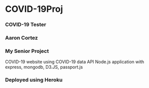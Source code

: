 # COVID-19Proj
### COVID-19 Tester 
### Aaron Cortez
### My Senior Project
COVID-19 website using COVID-19 data API
Node.js application with express, mongodb, D3.JS, passport.js
### Deployed using Heroku
